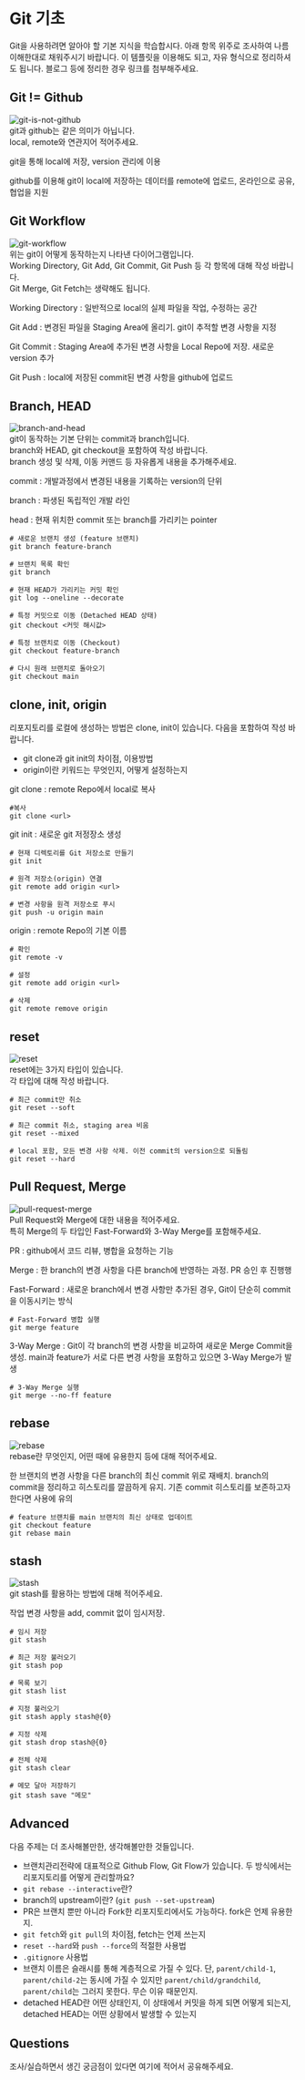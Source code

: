 # Git 기초
Git을 사용하려면 알아야 할 기본 지식을 학습합시다. 아래 항목 위주로 조사하여 나름 이해한대로 채워주시기 바랍니다. 이 템플릿을 이용해도 되고, 자유 형식으로 정리하셔도 됩니다. 블로그 등에 정리한 경우 링크를 첨부해주세요.

## Git != Github
![git-is-not-github](https://user-images.githubusercontent.com/51331195/160232512-3d6686ca-4ae3-4f11-a8d7-c893c0a7526a.png)  
git과 github는 같은 의미가 아닙니다.  
local, remote와 연관지어 적어주세요.

git을 통해 local에 저장, version 관리에 이용

github를 이용해 git이 local에 저장하는 데이터를 remote에 업로드, 온라인으로 공유, 협업을 지원

## Git Workflow
![git-workflow](https://cdn-media-1.freecodecamp.org/images/1*iL2J8k4ygQlg3xriKGimbQ.png)  
위는 git이 어떻게 동작하는지 나타낸 다이어그램입니다.  
Working Directory, Git Add, Git Commit, Git Push 등 각 항목에 대해 작성 바랍니다.  
Git Merge, Git Fetch는 생략해도 됩니다.

Working Directory : 일반적으로 local의 실제 파일을 작업, 수정하는 공간

Git Add : 변경된 파일을 Staging Area에 올리기. git이 추적할 변경 사항을 지정

Git Commit : Staging Area에 추가된 변경 사항을 Local Repo에 저장. 새로운 version 추가

Git Push : local에 저장된 commit된 변경 사항을 github에 업로드

## Branch, HEAD
![branch-and-head](https://ihatetomatoes.net/wp-content/uploads/2020/04/07-head-pointer.png)  
git이 동작하는 기본 단위는 commit과 branch입니다.  
branch와 HEAD, git checkout을 포함하여 작성 바랍니다.  
branch 생성 및 삭제, 이동 커맨드 등 자유롭게 내용을 추가해주세요.

commit : 개발과정에서 변경된 내용을 기록하는 version의 단위

branch : 파생된 독립적인 개발 라인

head : 현재 위치한 commit 또는 branch를 가리키는 pointer

    # 새로운 브랜치 생성 (feature 브랜치)
    git branch feature-branch  

    # 브랜치 목록 확인
    git branch  

    # 현재 HEAD가 가리키는 커밋 확인
    git log --oneline --decorate

    # 특정 커밋으로 이동 (Detached HEAD 상태)
    git checkout <커밋 해시값>

    # 특정 브랜치로 이동 (Checkout)
    git checkout feature-branch  

    # 다시 원래 브랜치로 돌아오기
    git checkout main
 

## clone, init, origin
리포지토리를 로컬에 생성하는 방법은 clone, init이 있습니다. 다음을 포함하여 작성 바랍니다.
- git clone과 git init의 차이점, 이용방법
- origin이란 키워드는 무엇인지, 어떻게 설정하는지

git clone : remote Repo에서 local로 복사

    #복사
    git clone <url>

git init : 새로운 git 저정장소 생성

    # 현재 디렉토리를 Git 저장소로 만들기
    git init

    # 원격 저장소(origin) 연결
    git remote add origin <url>

    # 변경 사항을 원격 저장소로 푸시
    git push -u origin main

origin : remote Repo의 기본 이름

    # 확인
    git remote -v

    # 설정
    git remote add origin <url>

    # 삭제
    git remote remove origin

## reset
![reset](https://user-images.githubusercontent.com/51331195/160235594-8836570b-e8bf-484a-bb92-b2bd6d873066.png)  
reset에는 3가지 타입이 있습니다.  
각 타입에 대해 작성 바랍니다.

    # 최근 commit만 취소
    git reset --soft

    # 최근 commit 취소, staging area 비움
    git reset --mixed

    # local 포함, 모든 변경 사항 삭제. 이전 commit의 version으로 되돌림
    git reset --hard

## Pull Request, Merge
![pull-request-merge](https://atlassianblog.wpengine.com/wp-content/uploads/bitbucket411-blog-1200x-branches2.png)  
Pull Request와 Merge에 대한 내용을 적어주세요.  
특히 Merge의 두 타입인 Fast-Forward와 3-Way Merge를 포함해주세요.

PR : github에서 코드 리뷰, 병합을 요청하는 기능

Merge : 한 branch의 변경 사항을 다른 branch에 반영하는 과정. PR 승인 후 진행행

Fast-Forward : 새로운 branch에서 변경 사항만 추가된 경우, Git이 단순히 commit을 이동시키는 방식

    # Fast-Forward 병합 실행
    git merge feature

3-Way Merge : Git이 각 branch의 변경 사항을 비교하여 새로운 Merge Commit을 생성.
main과 feature가 서로 다른 변경 사항을 포함하고 있으면 3-Way Merge가 발생

    # 3-Way Merge 실행
    git merge --no-ff feature

## rebase
![rebase](https://user-images.githubusercontent.com/51331195/160234052-7fe70f85-5906-4474-b809-782adae92b3c.png)  
rebase란 무엇인지, 어떤 때에 유용한지 등에 대해 적어주세요.

한 브랜치의 변경 사항을 다른 branch의 최신 commit 위로 재배치.
branch의 commit을 정리하고 히스토리를 깔끔하게 유지. 기존 commit 히스토리를 보존하고자 한다면 사용에 유의

    # feature 브랜치를 main 브랜치의 최신 상태로 업데이트
    git checkout feature  
    git rebase main  


## stash
![stash](https://d8it4huxumps7.cloudfront.net/bites/wp-content/banners/2023/4/642a663eaff96_git_stash.png)  
git stash를 활용하는 방법에 대해 적어주세요.

작업 변경 사항을 add, commit 없이 임시저장.

    # 임시 저장
    git stash

    # 최근 저장 불러오기
    git stash pop

    # 목록 보기
    git stash list

    # 지정 불러오기
    git stash apply stash@{0}

    # 지정 삭제
    git stash drop stash@{0}

    # 전체 삭제
    git stash clear

    # 메모 달아 저장하기
    git stash save "메모"

## Advanced
다음 주제는 더 조사해볼만한, 생각해볼만한 것들입니다. 
- 브랜치관리전략에 대표적으로 Github Flow, Git Flow가 있습니다. 두 방식에서는 리포지토리를 어떻게 관리할까요?
- `git rebase --interactive`란?
- branch의 upstream이란? (`git push --set-upstream`)
- PR은 브랜치 뿐만 아니라 Fork한 리포지토리에서도 가능하다. fork은 언제 유용한지. 
- `git fetch`와 `git pull`의 차이점, fetch는 언제 쓰는지
- `reset --hard`와 `push --force`의 적절한 사용법
- `.gitignore` 사용법
- 브랜치 이름은 슬래시를 통해 계층적으로 가질 수 있다. 단, `parent/child-1`, `parent/child-2`는 동시에 가질 수 있지만 `parent/child/grandchild`, `parent/child`는 그러지 못한다. 무슨 이유 때문인지. 
- detached HEAD란 어떤 상태인지, 이 상태에서 커밋을 하게 되면 어떻게 되는지, detached HEAD는 어떤 상황에서 발생할 수 있는지

## Questions
조사/실습하면서 생긴 궁금점이 있다면 여기에 적어서 공유해주세요.
